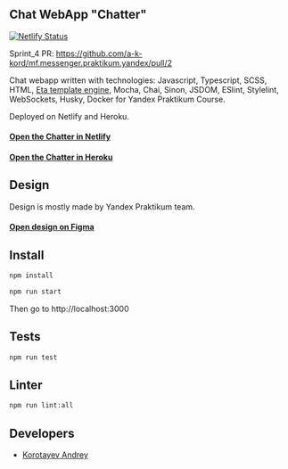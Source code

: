 ## Chat WebApp "Chatter"
[![Netlify Status](https://api.netlify.com/api/v1/badges/c411f49f-311a-494c-9e62-d5956d191ebf/deploy-status)](https://app.netlify.com/sites/chat-akkord/deploys)

Sprint_4 PR: https://github.com/a-k-kord/mf.messenger.praktikum.yandex/pull/2

Chat webapp written with technologies: Javascript, Typescript, SCSS, HTML, [Eta template engine](https://eta.js.org/), Mocha, Chai, Sinon, JSDOM, ESlint, Stylelint, WebSockets, Husky, Docker for Yandex Praktikum Course.

Deployed on Netlify and Heroku.
#### [Open the Chatter in Netlify](https://chat-akkord.netlify.app)
#### [Open the Chatter in Heroku](https://chat-ter.herokuapp.com)

## Design
Design is mostly made by Yandex Praktikum team.
#### [Open design on Figma](https://www.figma.com/file/0pcmyXQ35mcDQsMLJcPMk9/ChatAkkord?node-id=0%3A1)

## Install
<a name="install"></a>
<a name="installstart"></a>
```sh
npm install
```

```sh
npm run start
```

Then go to http://localhost:3000

## Tests
<a name="install"></a>
<a name="installstart"></a>
```sh
npm run test
```

## Linter
<a name="install"></a>
<a name="installstart"></a>
```sh
npm run lint:all
```

## Developers
<a name="developers"></a>

- [Korotayev Andrey](https://github.com/a-k-kord)
